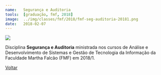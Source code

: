 ```yaml
---
name:  	Segurança e Auditoria
tools: 	[graduação, fmf, 2018]
image: 	../img/classes/fmf/2018/fmf-seg-auditoria-20181.png
date: 	2018-02-07
---
```


![](../img/classes/fmf/2018/fmf-seg-auditoria-20181.png)

Disciplina **Segurança e Auditoria** ministrada nos cursos de Análise e Desenvolvimento de Sistemas e Gestão de Tecnologia da Informação da Faculdade Martha Falcão (FMF) em 2018/1.

<p class="text-center">
	<a class="btn btn-outline-primary mt-1" href="{{ site.baseurl }}/classes/">Voltar</a>
</p>